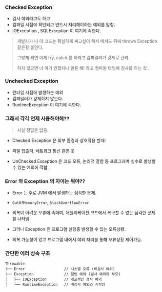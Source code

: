 

### Checked Exception

- 검사 예외라고도 하고 
- 컴파일 시점에 확인되고 반드시 처리해야하는 예외를 말함.
- IOException , SQLException 이 여기에 속한다. 

> 개발자가 나 이 코드는 확실하게 짜고싶어 해서 메서드 뒤에 throws Exception 같은걸 붙인다.
> 
> 그렇게 되면 이제 try, catch 를 하라고 컴파일러가 강제로 관리.
> 
> 하지 않으면 너 이거 안했자나 얼른 해! 라고 컴파일 타임에 검사를 하는 것 .


### Unchecked Exception

- 런타임 시점에 발생하는 예외 
- 컴파일러가 강제하지 않는다. 
- RuntimeException 이 여기에 속한다. 

### 그래서 각각 언제 사용해야해??

> 사실 정답은 없음. 

- Checked Exception 은 외부 환경과 상호작용 할때! 
- 파일 입출력, 네트워크 통신 같은 곳

- UnChecked Exception 은 코드 오류, 논리적 결함 등 프로그래머 실수로 발생할 수 있는 예외에 적합. 

### Error 와 Exception 의 차이는 뭐야??

- Error 는 주로 JVM 에서 발생하는 심각한 문제. 
- `OutOfMemoryError`, `StackOverflowError`
- 회복이 어려운 오류에 속하며, 애플리케이션 코드에서 복구할 수 없는 심각한 문제를 나타냄.

- 그러나 Exception 은 프로그램 실행중 발생할 수 있는 오류상황. 
- 회복 가능성이 있고 프로그램 내에서 예외 처리를 통해 오류상황 제어가능. 

### 간단한 에러 상속 구조 
```
Throwable
├── Error                  // 시스템 오류 (비검사 예외)
├── Exception              // 일반 예외 (검사 예외의 부모)
│   ├── IOException        // 대표적인 검사 예외
│   └── RuntimeException   // 비검사 예외의 시작점
```

